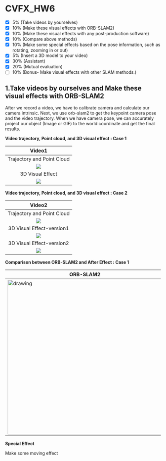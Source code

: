 
# CVFX_HW6
- [x]  5%  (Take videos by yourselves)
- [x]  10% (Make these visual effects with ORB-SLAM2)
- [x]  10% (Make these visual effects with any post-production software)
- [x]  10% (Compare above methods)
- [x]  10% (Make some special effects based on the pose information, such as rotating, zooming in or out)
- [x]  5%  (Insert a 3D model to your video)
- [x]  30% (Assistant) 
- [x]  20% (Mutual evaluation)
- [ ] 10%  (Bonus- Make visual effects with other SLAM methods.)

## 1.Take videos by ourselves and Make these visual effects with ORB-SLAM2
After we record a video, we have to calibrate camera and calculate our camera intrinsic. Next, we use orb-slam2 to get the keypoint camera pose and the video trajectory. When we have camera pose, we can accurately project our object (Image or GIF) to the world coordinate and get the final results. <br>

**Video trajectory, Point cloud, and 3D visual effect : Case 1**

|Video1|
|:------:|
|Trajectory and Point Cloud|
|<img src='pts1.gif'>|
|3D Visual Effect|
|<img src='gg.gif'>|

**Video trajectory, Point cloud, and 3D visual effect : Case 2**

|Video2|
|:------:|
|Trajectory and Point Cloud|
|<img src='pts2.gif'>|
|3D Visual Effect-version1|
|<img src='gg2.gif'>|
|3D Visual Effect-version2|
|<img src='bb.gif'>|

**Comparison between ORB-SLAM2 and After Effect : Case 1** 

| ORB-SLAM2 | After Effects |
|---------------|---------------|
|<img src="og.gif" alt="drawing" width="500"/>|<img src="ae.gif" alt="drawing" width="500"/>|


**Special Effect**

Make some moving effect

